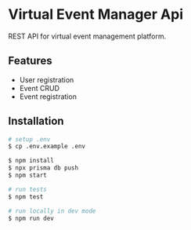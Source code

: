 # Virtual Event Manager Api

REST API for virtual event management platform.

## Features

- User registration
- Event CRUD
- Event registration

## Installation

```bash
# setup .env
$ cp .env.example .env

$ npm install
$ npx prisma db push
$ npm start

# run tests
$ npm test

# run locally in dev mode
$ npm run dev
```
